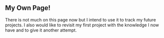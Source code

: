 ## My Own Page!

There is not much on this page now but I intend to
use it to track my future projects. I also would like
to revisit my first project with the knowledge I 
now have and to give it another attempt.
